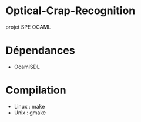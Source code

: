 Optical-Crap-Recognition
========================

projet SPE OCAML

Dépendances
===========
* OcamlSDL

Compilation
===========
* Linux : make
* Unix : gmake
